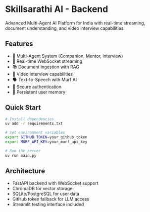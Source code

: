 # Skillsarathi AI - Backend

Advanced Multi-Agent AI Platform for India with real-time streaming, document understanding, and video interview capabilities.

## Features

- 🤖 Multi-Agent System (Companion, Mentor, Interview)
- 🔄 Real-time WebSocket streaming
- 📚 Document ingestion with RAG
- 🎥 Video interview capabilities
- 🗣️ Text-to-Speech with Murf AI
- 🔐 Secure authentication
- 💾 Persistent user memory

## Quick Start

```bash
# Install dependencies
uv add -r requirements.txt

# Set environment variables
export GITHUB_TOKEN=your_github_token
export MURF_API_KEY=your_murf_api_key

# Run the server
uv run main.py
```

## Architecture

- FastAPI backend with WebSocket support
- ChromaDB for vector storage
- SQLite/PostgreSQL for user data
- GitHub token fallback for LLM access
- Streamlit testing interface included
